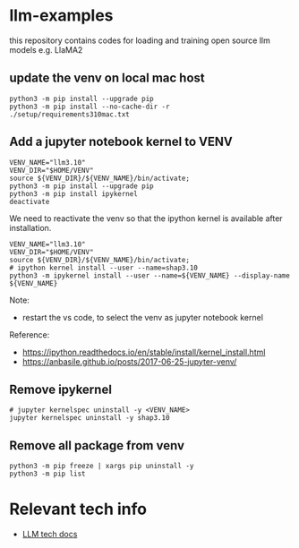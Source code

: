 # llm-examples
this repository contains codes for loading and training open source llm models e.g. LlaMA2

## update the venv on local mac host
```shell
python3 -m pip install --upgrade pip
python3 -m pip install --no-cache-dir -r ./setup/requirements310mac.txt
```

## Add a jupyter notebook kernel to VENV
```shell
VENV_NAME="llm3.10"
VENV_DIR="$HOME/VENV"
source ${VENV_DIR}/${VENV_NAME}/bin/activate;
python3 -m pip install --upgrade pip
python3 -m pip install ipykernel
deactivate
```

We need to reactivate the venv so that the ipython kernel is available after installation.
```shell
VENV_NAME="llm3.10"
VENV_DIR="$HOME/VENV"
source ${VENV_DIR}/${VENV_NAME}/bin/activate;
# ipython kernel install --user --name=shap3.10
python3 -m ipykernel install --user --name=${VENV_NAME} --display-name ${VENV_NAME}
```
Note: 
* restart the vs code, to select the venv as jupyter notebook kernel


Reference:
* https://ipython.readthedocs.io/en/stable/install/kernel_install.html
* https://anbasile.github.io/posts/2017-06-25-jupyter-venv/

## Remove ipykernel
```shell
# jupyter kernelspec uninstall -y <VENV_NAME>
jupyter kernelspec uninstall -y shap3.10
```

## Remove all package from venv
```
python3 -m pip freeze | xargs pip uninstall -y
python3 -m pip list
```

# Relevant tech info

* [LLM tech docs](./LLM.md)